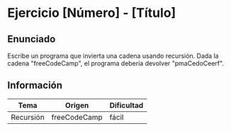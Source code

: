 # Ejercicio [Número] - [Título]

## Enunciado

Escribe un programa que invierta una cadena usando recursión. Dada la cadena "freeCodeCamp", el programa debería devolver "pmaCedoCeerf".

## Información

| Tema      | Origen       | Dificultad |
| --------- | ------------ | ---------- |
| Recursión | freeCodeCamp | fácil      |
